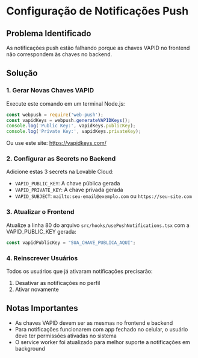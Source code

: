 # Configuração de Notificações Push

## Problema Identificado
As notificações push estão falhando porque as chaves VAPID no frontend não correspondem às chaves no backend.

## Solução

### 1. Gerar Novas Chaves VAPID
Execute este comando em um terminal Node.js:

```javascript
const webpush = require('web-push');
const vapidKeys = webpush.generateVAPIDKeys();
console.log('Public Key:', vapidKeys.publicKey);
console.log('Private Key:', vapidKeys.privateKey);
```

Ou use este site: https://vapidkeys.com/

### 2. Configurar as Secrets no Backend
Adicione estas 3 secrets na Lovable Cloud:

- `VAPID_PUBLIC_KEY`: A chave pública gerada
- `VAPID_PRIVATE_KEY`: A chave privada gerada  
- `VAPID_SUBJECT`: `mailto:seu-email@exemplo.com` ou `https://seu-site.com`

### 3. Atualizar o Frontend
Atualize a linha 80 do arquivo `src/hooks/usePushNotifications.tsx` com a VAPID_PUBLIC_KEY gerada:

```typescript
const vapidPublicKey = "SUA_CHAVE_PUBLICA_AQUI";
```

### 4. Reinscrever Usuários
Todos os usuários que já ativaram notificações precisarão:
1. Desativar as notificações no perfil
2. Ativar novamente

## Notas Importantes
- As chaves VAPID devem ser as mesmas no frontend e backend
- Para notificações funcionarem com app fechado no celular, o usuário deve ter permissões ativadas no sistema
- O service worker foi atualizado para melhor suporte a notificações em background
